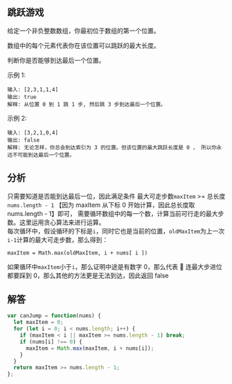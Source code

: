 ## 跳跃游戏

给定一个非负整数数组，你最初位于数组的第一个位置。

数组中的每个元素代表你在该位置可以跳跃的最大长度。

判断你是否能够到达最后一个位置。

示例 1:

```
输入: [2,3,1,1,4]
输出: true
解释: 从位置 0 到 1 跳 1 步, 然后跳 3 步到达最后一个位置。
```

示例 2:

```
输入: [3,2,1,0,4]
输出: false
解释: 无论怎样，你总会到达索引为 3 的位置。但该位置的最大跳跃长度是 0 ， 所以你永远不可能到达最后一个位置。
```

## 分析

只需要知道是否能到达最后一位，因此满足条件 最大可走步数`maxItem` >= 总长度`nums.length - 1` 【因为 maxItem 从下标 0 开始计算，因此总长度取 nums.length - 1】即可， 需要循环数组中的每一个数，计算当前可行走的最大步数。这里运用贪心算法来进行运算。  
每次循环中，假设循环的下标是`i`，同时它也是当前的位置，`oldMaxItem`为上一次`i-1`计算的最大可走步数，那么得到：

```
maxItem = Math.max(oldMaxItem, i + nums[ i ])
```

如果循环中`maxItem`小于`i`，那么证明中途是有数字 0，那么代表  连最大步进位都要踩到 0，那么其他的方法更是无法到达，因此返回 false
## 解答

```javascript
var canJump = function(nums) {
  let maxItem = 0;
  for (let i = 0; i < nums.length; i++) {
    if (maxItem < i || maxItem >= nums.length - 1) break;
    if (nums[i] !== 0) {
      maxItem = Math.max(maxItem, i + nums[i]);
    }
  }
  return maxItem >= nums.length - 1;
};
```
